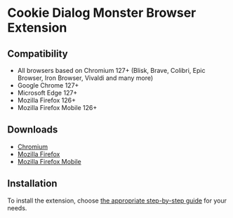 # Cookie Dialog Monster Browser Extension

## Compatibility

- All browsers based on Chromium 127+ (Blisk, Brave, Colibri, Epic Browser, Iron Browser, Vivaldi and many more)
- Google Chrome 127+
- Microsoft Edge 127+
- Mozilla Firefox 126+
- Mozilla Firefox Mobile 126+

## Downloads

- [Chromium](https://github.com/wanhose/cookie-dialog-monster/raw/refs/heads/main/packages/web/src/releases/chromium/latest.zip)
- [Mozilla Firefox](https://github.com/wanhose/cookie-dialog-monster/raw/refs/heads/main/packages/web/src/releases/mozilla/latest.xpi)
- [Mozilla Firefox Mobile](https://github.com/wanhose/cookie-dialog-monster/raw/refs/heads/main/packages/web/src/releases/mozilla-mobile/latest.xpi)

## Installation

To install the extension, choose [the appropriate step-by-step guide](https://github.com/wanhose/cookie-dialog-monster/wiki/Help-or-issues%3F#guides) for your needs.
